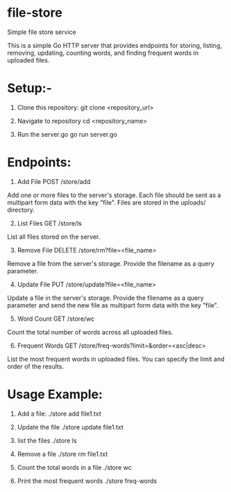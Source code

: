# file-store
Simple file store service 

This is a simple Go HTTP server that provides endpoints for storing, listing, removing, updating, counting words, and finding frequent words in uploaded files.

# Setup:-
1. Clone this repository:
git clone <repository_url>

2. Navigate to repository
cd <repository_name>

3. Run the server.go
go run server.go

# Endpoints:

1. Add File
POST /store/add

Add one or more files to the server's storage. Each file should be sent as a multipart form data with the key "file". Files are stored in the uploads/ directory.

2. List Files
GET /store/ls

List all files stored on the server.

3. Remove File
DELETE /store/rm?file=<file_name>

Remove a file from the server's storage. Provide the filename as a query parameter.

4. Update File
PUT /store/update?file=<file_name>

Update a file in the server's storage. Provide the filename as a query parameter and send the new file as multipart form data with the key "file".

5. Word Count
GET /store/wc

Count the total number of words across all uploaded files.

6. Frequent Words
GET /store/freq-words?limit=<limit>&order=<asc|desc>

List the most frequent words in uploaded files. You can specify the limit and order of the results.


# Usage Example: 

1. Add a file:
./store add file1.txt

2. Update the file 
./store update file1.txt

3. list the files
./store ls

4. Remove a file 
./store rm file1.txt

5. Count the total words in a file
./store wc

6. Print the most frequent words
./store freq-words






